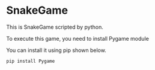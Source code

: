 # SnakeGame
This is SnakeGame scripted by python.

To execute this game, you need to install Pygame module

You can install it using pip shown below.

<pre><code>pip install Pygame</code></pre>
